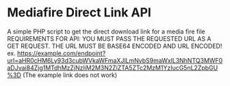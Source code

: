 # Mediafire Direct Link API
 A simple PHP script to get the direct download link for a media fire file
 REQUIREMENTS FOR API:
 YOU MUST PASS THE REQUESTED URL AS A GET REQUEST. THE URL MUST BE BASE64 ENCODED AND URL ENCODED!
 ex.
 https://example.com/endpoint?url=aHR0cHM6Ly93d3cubWVkaWFmaXJlLmNvbS9maWxlL3NhNTQ3MWF0aDJvai84Zjg1MTdhMzZjNzliM2M3N2ZiZTA5ZTc2MzM1YzIucG5nL2ZpbGU%3D
 (The example link does not work)
